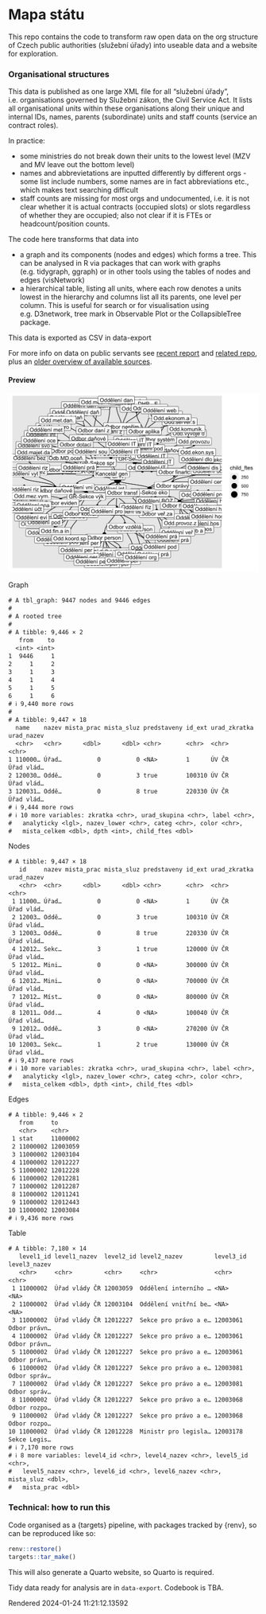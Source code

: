 # Mapa státu


This repo contains the code to transform raw open data on the org
structure of Czech public authorities (služební úřady) into useable data
and a website for exploration.

<!-- README.md is generated from README.Rmd. Please edit that file -->

### Organisational structures

This data is published as one large XML file for all “služební úřady”,
i.e. organisations governed by Služební zákon, the Civil Service Act. It
lists all organisational units within these organisations along their
unique and internal IDs, names, parents (subordinate) units and staff
counts (service an contract roles).

In practice:

-   some ministries do not break down their units to the lowest level
    (MZV and MV leave out the bottom level)
-   names and abbrevietations are inputted differently by different
    orgs - some list include numbers, some names are in fact
    abbreviations etc., which makes text searching difficult
-   staff counts are missing for most orgs and undocumented, i.e. it is
    not clear whether it is actual contracts (occupied slots) or slots
    regardless of whether they are occupied; also not clear if it is
    FTEs or headcount/position counts.

The code here transforms that data into

-   a graph and its components (nodes and edges) which forms a tree.
    This can be analysed in R via packages that can work with graphs
    (e.g. tidygraph, ggraph) or in other tools using the tables of nodes
    and edges (visNetwork)
-   a hierarchical table, listing all units, where each row denotes a
    units lowest in the hierarchy and columns list all its parents, one
    level per column. This is useful for search or for visualisation
    using e.g. D3network, tree mark in Observable Plot or the
    CollapsibleTree package.

This data is exported as CSV in data-export

For more info on data on public servants see [recent
report](https://idea.cerge-ei.cz/zpravy/statni-zamestnanci-a-urednici-kde-pracuji-a-za-kolik)
and [related repo](https://github.com/dan-bart/urednici_2021), plus an
[older overview of available
sources](https://petrbouchal.xyz/urednici/).

#### Preview

<img
src="README.markdown_strict_files/figure-markdown_strict/sample-spider-1.png"
width="672" />

Graph

    # A tbl_graph: 9447 nodes and 9446 edges
    #
    # A rooted tree
    #
    # A tibble: 9,446 × 2
       from    to
      <int> <int>
    1  9446     1
    2     1     2
    3     1     3
    4     1     4
    5     1     5
    6     1     6
    # ℹ 9,440 more rows
    #
    # A tibble: 9,447 × 18
      name    nazev mista_prac mista_sluz predstaveny id_ext urad_zkratka urad_nazev
      <chr>   <chr>      <dbl>      <dbl> <chr>       <chr>  <chr>        <chr>     
    1 110000… Úřad…          0          0 <NA>        1      ÚV ČR        Úřad vlád…
    2 120030… Oddě…          0          3 true        100310 ÚV ČR        Úřad vlád…
    3 120031… Oddě…          0          8 true        220330 ÚV ČR        Úřad vlád…
    # ℹ 9,444 more rows
    # ℹ 10 more variables: zkratka <chr>, urad_skupina <chr>, label <chr>,
    #   analyticky <lgl>, nazev_lower <chr>, categ <chr>, color <chr>,
    #   mista_celkem <dbl>, dpth <int>, child_ftes <dbl>

Nodes

    # A tibble: 9,447 × 18
       id     nazev mista_prac mista_sluz predstaveny id_ext urad_zkratka urad_nazev
       <chr>  <chr>      <dbl>      <dbl> <chr>       <chr>  <chr>        <chr>     
     1 11000… Úřad…          0          0 <NA>        1      ÚV ČR        Úřad vlád…
     2 12003… Oddě…          0          3 true        100310 ÚV ČR        Úřad vlád…
     3 12003… Oddě…          0          8 true        220330 ÚV ČR        Úřad vlád…
     4 12012… Sekc…          3          1 true        120000 ÚV ČR        Úřad vlád…
     5 12012… Mini…          0          0 <NA>        300000 ÚV ČR        Úřad vlád…
     6 12012… Mini…          0          0 <NA>        700000 ÚV ČR        Úřad vlád…
     7 12012… Míst…          0          0 <NA>        800000 ÚV ČR        Úřad vlád…
     8 12011… Odd.…          4          0 <NA>        100040 ÚV ČR        Úřad vlád…
     9 12012… Oddě…          3          0 <NA>        270200 ÚV ČR        Úřad vlád…
    10 12003… Sekc…          1          2 true        130000 ÚV ČR        Úřad vlád…
    # ℹ 9,437 more rows
    # ℹ 10 more variables: zkratka <chr>, urad_skupina <chr>, label <chr>,
    #   analyticky <lgl>, nazev_lower <chr>, categ <chr>, color <chr>,
    #   mista_celkem <dbl>, dpth <int>, child_ftes <dbl>

Edges

    # A tibble: 9,446 × 2
       from     to      
       <chr>    <chr>   
     1 stat     11000002
     2 11000002 12003059
     3 11000002 12003104
     4 11000002 12012227
     5 11000002 12012228
     6 11000002 12012281
     7 11000002 12012287
     8 11000002 12011241
     9 11000002 12012443
    10 11000002 12003084
    # ℹ 9,436 more rows

Table

    # A tibble: 7,180 × 14
       level1_id level1_nazev  level2_id level2_nazev         level3_id level3_nazev
       <chr>     <chr>         <chr>     <chr>                <chr>     <chr>       
     1 11000002  Úřad vlády ČR 12003059  Oddělení interního … <NA>      <NA>        
     2 11000002  Úřad vlády ČR 12003104  Oddělení vnitřní be… <NA>      <NA>        
     3 11000002  Úřad vlády ČR 12012227  Sekce pro právo a e… 12003061  Odbor právn…
     4 11000002  Úřad vlády ČR 12012227  Sekce pro právo a e… 12003061  Odbor právn…
     5 11000002  Úřad vlády ČR 12012227  Sekce pro právo a e… 12003061  Odbor právn…
     6 11000002  Úřad vlády ČR 12012227  Sekce pro právo a e… 12003081  Odbor správ…
     7 11000002  Úřad vlády ČR 12012227  Sekce pro právo a e… 12003081  Odbor správ…
     8 11000002  Úřad vlády ČR 12012227  Sekce pro právo a e… 12003068  Odbor rozpo…
     9 11000002  Úřad vlády ČR 12012227  Sekce pro právo a e… 12003068  Odbor rozpo…
    10 11000002  Úřad vlády ČR 12012228  Ministr pro legisla… 12003178  Sekce Legis…
    # ℹ 7,170 more rows
    # ℹ 8 more variables: level4_id <chr>, level4_nazev <chr>, level5_id <chr>,
    #   level5_nazev <chr>, level6_id <chr>, level6_nazev <chr>, mista_sluz <dbl>,
    #   mista_prac <dbl>

### Technical: how to run this

Code organised as a {targets} pipeline, with packages tracked by {renv},
so can be reproduced like so:

``` r
renv::restore()
targets::tar_make()
```

This will also generate a Quarto website, so Quarto is required.

Tidy data ready for analysis are in `data-export`. Codebook is TBA.

Rendered 2024-01-24 11:21:12.13592
